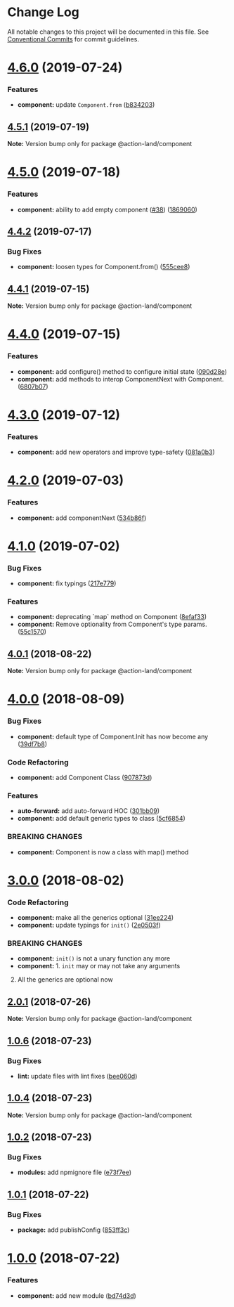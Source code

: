 # Change Log

All notable changes to this project will be documented in this file.
See [Conventional Commits](https://conventionalcommits.org) for commit guidelines.

# [4.6.0](https://github.com/action-land/action-land/compare/v4.5.1...v4.6.0) (2019-07-24)


### Features

* **component:** update `Component.from` ([b834203](https://github.com/action-land/action-land/commit/b834203))





## [4.5.1](https://github.com/action-land/action-land/compare/v4.5.0...v4.5.1) (2019-07-19)

**Note:** Version bump only for package @action-land/component





# [4.5.0](https://github.com/action-land/action-land/compare/v4.4.2...v4.5.0) (2019-07-18)


### Features

* **component:** ability to add empty component ([#38](https://github.com/action-land/action-land/issues/38)) ([1869060](https://github.com/action-land/action-land/commit/1869060))





## [4.4.2](https://github.com/action-land/action-land/compare/v4.4.1...v4.4.2) (2019-07-17)


### Bug Fixes

* **component:** loosen types for Component.from() ([555cee8](https://github.com/action-land/action-land/commit/555cee8))





## [4.4.1](https://github.com/action-land/action-land/compare/v4.4.0...v4.4.1) (2019-07-15)

**Note:** Version bump only for package @action-land/component





# [4.4.0](https://github.com/action-land/action-land/compare/v4.3.0...v4.4.0) (2019-07-15)


### Features

* **component:** add configure() method to configure initial state ([090d28e](https://github.com/action-land/action-land/commit/090d28e))
* **component:** add methods to interop ComponentNext with Component. ([6807b07](https://github.com/action-land/action-land/commit/6807b07))





# [4.3.0](https://github.com/action-land/action-land/compare/v4.2.0...v4.3.0) (2019-07-12)


### Features

* **component:** add new operators and improve type-safety ([081a0b3](https://github.com/action-land/action-land/commit/081a0b3))





# [4.2.0](https://github.com/action-land/action-land/compare/v4.1.0...v4.2.0) (2019-07-03)


### Features

* **component:** add componentNext ([534b86f](https://github.com/action-land/action-land/commit/534b86f))





# [4.1.0](https://github.com/action-land/action-land/compare/v4.0.1...v4.1.0) (2019-07-02)


### Bug Fixes

* **component:** fix typings ([217e779](https://github.com/action-land/action-land/commit/217e779))


### Features

* **component:** deprecating \`map\` method on Component ([8efaf33](https://github.com/action-land/action-land/commit/8efaf33))
* **component:** Remove optionality from Component's type params. ([55c1570](https://github.com/action-land/action-land/commit/55c1570))





<a name="4.0.1"></a>
## [4.0.1](https://github.com/action-land/action-land/compare/v4.0.0...v4.0.1) (2018-08-22)




**Note:** Version bump only for package @action-land/component

<a name="4.0.0"></a>
# [4.0.0](https://github.com/action-land/action-land/compare/v3.0.0...v4.0.0) (2018-08-09)


### Bug Fixes

* **component:** default type of Component.Init has now become any ([39df7b8](https://github.com/action-land/action-land/commit/39df7b8))


### Code Refactoring

* **component:** add Component Class ([907873d](https://github.com/action-land/action-land/commit/907873d))


### Features

* **auto-forward:** add auto-forward HOC ([301bb09](https://github.com/action-land/action-land/commit/301bb09))
* **component:** add default generic types to class ([5cf6854](https://github.com/action-land/action-land/commit/5cf6854))


### BREAKING CHANGES

* **component:** Component is now a class with map() method




<a name="3.0.0"></a>
# [3.0.0](https://github.com/action-land/action-land/compare/v2.0.1...v3.0.0) (2018-08-02)


### Code Refactoring

* **component:** make all the generics optional ([31ee224](https://github.com/action-land/action-land/commit/31ee224))
* **component:** update typings for `init()` ([2e0503f](https://github.com/action-land/action-land/commit/2e0503f))


### BREAKING CHANGES

* **component:** `init()` is not a unary function any more
* **component:** 1. `init` may or may not take any arguments
2. All the generics are optional now




<a name="2.0.1"></a>
## [2.0.1](https://github.com/action-land/action-land/compare/v2.0.0...v2.0.1) (2018-07-26)




**Note:** Version bump only for package @action-land/component

<a name="1.0.6"></a>
## [1.0.6](https://github.com/action-land/action-land/compare/v1.0.5...v1.0.6) (2018-07-23)


### Bug Fixes

* **lint:** update files with lint fixes ([bee060d](https://github.com/action-land/action-land/commit/bee060d))




<a name="1.0.4"></a>
## [1.0.4](https://github.com/action-land/action-land/compare/v1.0.3...v1.0.4) (2018-07-23)




**Note:** Version bump only for package @action-land/component

<a name="1.0.2"></a>
## [1.0.2](https://github.com/action-land/action-land/compare/v1.0.1...v1.0.2) (2018-07-23)


### Bug Fixes

* **modules:** add npmignore file ([e73f7ee](https://github.com/action-land/action-land/commit/e73f7ee))




<a name="1.0.1"></a>
## [1.0.1](https://github.com/action-land/action-land/compare/v1.0.0...v1.0.1) (2018-07-22)


### Bug Fixes

* **package:** add publishConfig ([853ff3c](https://github.com/action-land/action-land/commit/853ff3c))




<a name="1.0.0"></a>
# [1.0.0](https://github.com/action-land/action-land/compare/v0.1.1...v1.0.0) (2018-07-22)


### Features

* **component:** add new module ([bd74d3d](https://github.com/action-land/action-land/commit/bd74d3d))
